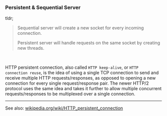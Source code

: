 ### Persistent & Sequential Server

tldr;
> Sequential server will create a new socket for every incoming connection.
> 
> Persistent server will handle requests on the same socket by creating new threads.

<br>

HTTP persistent connection, also called `HTTP keep-alive`, or `HTTP connection reuse`, is the idea of using a single TCP
connection to send and receive multiple HTTP requests/responses, as opposed to opening a new connection for every single
request/response pair. The newer HTTP/2 protocol uses the same idea and takes it further to allow multiple concurrent
requests/responses to be multiplexed over a single connection.

<hr>

See also: [wikipedia.org/wiki/HTTP_persistent_connection](https://en.wikipedia.org/wiki/HTTP_persistent_connection)
